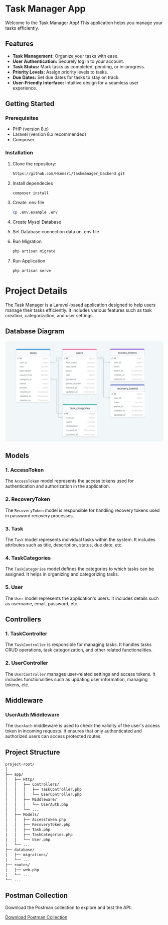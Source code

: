 # Task Manager App

Welcome to the Task Manager App! This application helps you manage your tasks efficiently.

## Features

-   **Task Management:** Organize your tasks with ease.
-   **User Authentication:** Securely log in to your account.
-   **Task Status:** Mark tasks as completed, pending, or in-progress.
-   **Priority Levels:** Assign priority levels to tasks.
-   **Due Dates:** Set due dates for tasks to stay on track.
-   **User-Friendly Interface:** Intuitive design for a seamless user experience.

## Getting Started

### Prerequisites

-   PHP (version 8.x)
-   Laravel (version 8.x recommended)
-   Composer

### Installation

1. Clone the repository:

    ```bash
    https://github.com/Hsnmsri/taskmanager_backend.git
    ```

2. Install dependecies
    ```bash
    composer install
    ```
3. Create .env file
    ```bash
    cp .env.example .env
    ```
4. Create Mysql Database
5. Set Database connection data on .env file
6. Run Migration
    ```bash
    php artisan migrate
    ```
7. Run Application
    ```bash
    php artisan serve
    ```

# Project Details

The Task Manager is a Laravel-based application designed to help users manage their tasks efficiently. It includes various features such as task creation, categorization, and user settings.

## Database Diagram

![Database Diagram](documents/database_diagram.jpg)

## Models

### 1. AccessToken

The `AccessToken` model represents the access tokens used for authentication and authorization in the application.

### 2. RecoveryToken

The `RecoveryToken` model is responsible for handling recovery tokens used in password recovery processes.

### 3. Task

The `Task` model represents individual tasks within the system. It includes attributes such as title, description, status, due date, etc.

### 4. TaskCategories

The `TaskCategories` model defines the categories to which tasks can be assigned. It helps in organizing and categorizing tasks.

### 5. User

The `User` model represents the application's users. It includes details such as username, email, password, etc.

## Controllers

### 1. TaskController

The `TaskController` is responsible for managing tasks. It handles tasks CRUD operations, task categorization, and other related functionalities.

### 2. UserController

The `UserController` manages user-related settings and access tokens. It includes functionalities such as updating user information, managing tokens, etc.

## Middleware

### UserAuth Middleware

The `UserAuth` middleware is used to check the validity of the user's access token in incoming requests. It ensures that only authenticated and authorized users can access protected routes.

## Project Structure

```plaintext
project-root/
│
├── app/
│   ├── Http/
│   │   ├── Controllers/
│   │   │   ├── TaskController.php
│   │   │   └── UserController.php
│   │   ├── Middleware/
│   │   │   └── UserAuth.php
│   │   └── ...
│   ├── Models/
│   │   ├── AccessToken.php
│   │   ├── RecoveryToken.php
│   │   ├── Task.php
│   │   ├── TaskCategories.php
│   │   └── User.php
│   └── ...
├── database/
│   ├── migrations/
│   └── ...
├── routes/
│   ├── web.php
│   └── ...
└── ...
```
## Postman Collection

Download the Postman collection to explore and test the API:

[Download Postman Collection](documents/Task%20Manager.postman_collection.json)
